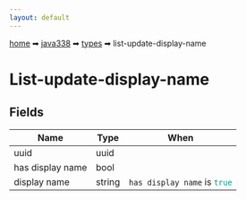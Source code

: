 ```yaml
---
layout: default
---
```


[home](/) ➡ [java338](/protocol/java338) ➡ [types](/protocol/java338/types) ➡ list-update-display-name

# List-update-display-name

## Fields

Name | Type | When
---|---|:---:
uuid | uuid | 
has display name | bool | 
display name | string | <code>has display name</code> is <code><span style="color:#009688">true</span></code>

